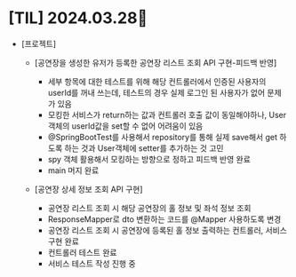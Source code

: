 # [TIL] 2024.03.28📒

  * [프로젝트]
    * [공연장을 생성한 유저가 등록한 공연장 리스트 조회 API 구현-피드백 반영]
      * 세부 항목에 대한 테스트를 위해 해당 컨트롤러에서 인증된 사용자의 userId를 꺼내 쓰는데, 테스트의 경우 실제 로그인 된 사용자가 없어 문제가 있음
      * 모킹한 서비스가 return하는 값과 컨트롤러 호출 값이 동일해야하나, User 객체의 userId값을 set할 수 없어 어려움이 있음
      * @SpringBootTest를 사용해서 repository를 통해 실제 save해서 get 하도록 하는 것과 User객체에 setter를 추가하는 것 고민
      * spy 객체 활용해서 모킹하는 방향으로 정하고 피드백 반영 완료
      * main 머지 완료

    * [공연장 상세 정보 조회 API 구현]
      * 공연장 리스트 조회 시 해당 공연장의 홀 정보 및 좌석 정보 조회
      * ResponseMapper로 dto 변환하는 코드를 @Mapper 사용하도록 변경
      * 공연장 리스트 조회 시 공연장에 등록된 홀 정보 출력하는 컨트롤러, 서비스 구현 완료
      * 컨트롤러 테스트 완료
      * 서비스 테스트 작성 진행 중
      
      
